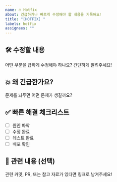 ```yaml
---
name: 🔥 Hotfix
about: 긴급하거나 빠르게 수정해야 할 내용을 기록해요!
title: "[HOTFIX] "
labels: hotfix
assignees: ""
---
```


## 🛠 수정할 내용

어떤 부분을 급하게 수정해야 하나요? 간단하게 알려주세요!

## 💥 왜 긴급한가요?

문제를 놔두면 어떤 문제가 생길까요?

## ✅ 빠른 해결 체크리스트

- [ ] 원인 파악
- [ ] 수정 완료
- [ ] 테스트 완료
- [ ] 배포 확인

## 📎 관련 내용 (선택)

관련 커밋, PR, 또는 참고 자료가 있다면 링크로 남겨주세요!
